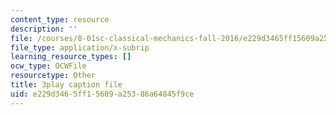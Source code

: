 ```yaml
---
content_type: resource
description: ''
file: /courses/8-01sc-classical-mechanics-fall-2016/e229d3465ff15609a25386a64845f9ce_89SjJv30kGU.vtt
file_type: application/x-subrip
learning_resource_types: []
ocw_type: OCWFile
resourcetype: Other
title: 3play caption file
uid: e229d346-5ff1-5609-a253-86a64845f9ce
---
```

